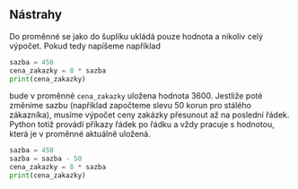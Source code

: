 ## Nástrahy

Do proměnné se jako do šuplíku ukládá pouze hodnota a nikoliv celý výpočet. Pokud tedy napíšeme například

```py
sazba = 450
cena_zakazky = 8 * sazba
print(cena_zakazky)
```

bude v proměnné `cena_zakazky` uložena hodnota 3600. Jestliže poté změníme sazbu (například započteme slevu 50 korun pro stálého zákazníka), musíme výpočet ceny zakázky přesunout až na poslední řádek. Python totiž provádí příkazy řádek po řádku a vždy pracuje s hodnotou, která je v proměnné aktuálně uložená.

```py
sazba = 450
sazba = sazba - 50
cena_zakazky = 8 * sazba
print(cena_zakazky)
```
